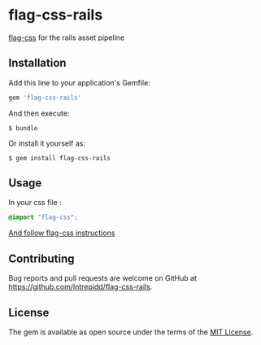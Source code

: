 # flag-css-rails

[flag-css](https://github.com/7kfpun/flag-css) for the rails asset pipeline

## Installation

Add this line to your application's Gemfile:

```ruby
gem 'flag-css-rails'
```

And then execute:

    $ bundle

Or install it yourself as:

    $ gem install flag-css-rails

## Usage

In your css file :

```css
@import "flag-css";
```

[And follow flag-css instructions](https://github.com/7kfpun/flag-css)

## Contributing

Bug reports and pull requests are welcome on GitHub at https://github.com/Intrepidd/flag-css-rails.


## License

The gem is available as open source under the terms of the [MIT License](http://opensource.org/licenses/MIT).

